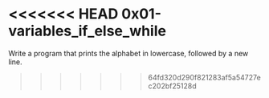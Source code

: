<<<<<<< HEAD
0x01-variables_if_else_while
=======
Write a program that prints the alphabet in lowercase, followed by a new line.
>>>>>>> 64fd320d290f821283af5a54727ec202bf25128d
